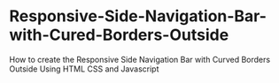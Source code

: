 # Responsive-Side-Navigation-Bar-with-Cured-Borders-Outside
How to create the Responsive Side Navigation Bar with Curved Borders Outside Using HTML CSS and Javascript
